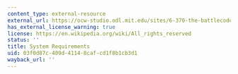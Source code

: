 ```yaml
---
content_type: external-resource
external_url: https://ocw-studio.odl.mit.edu/sites/6-370-the-battlecode-programming-competition-january-iap-2013/type/page/edit/5c284dcb-09b7-b8e2-b704-cf0a29e6f23a/#system-requirements
has_external_license_warning: true
license: https://en.wikipedia.org/wiki/All_rights_reserved
status: ''
title: System Requirements
uid: 03f0d87c-409d-4114-8caf-cd1f8b1cb3d1
wayback_url: ''
---
```

